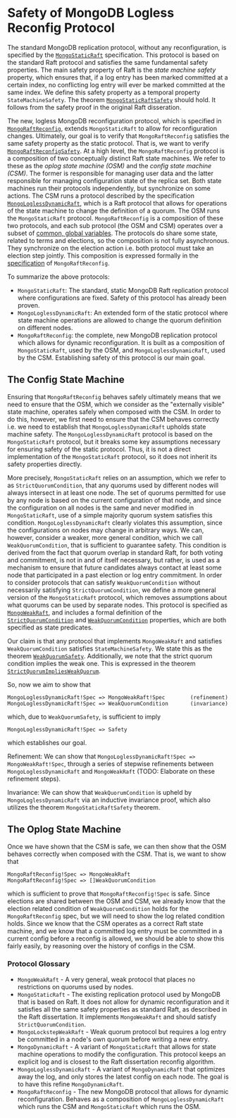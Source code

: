 # Safety of MongoDB Logless Reconfig Protocol

The standard MongoDB replication protocol, without any reconfiguration, is specified by the [`MongoStaticRaft`](MongoStaticRaft.tla) specification. This protocol is based on the standard Raft protocol and satisfies the same fundamental safety properties. The main safety property of Raft is the *state machine safety* property, which ensures that, if a log entry has been marked committed at a certain index, no conflicting log entry will ever be marked committed at the same index. We define this safety property as a temporal property `StateMachineSafety`. The theorem [`MongoStaticRaftSafety`](MongoStaticRaft.tla#L168) should hold. It follows from the safety proof in the original Raft disseration. 

The new, logless MongoDB reconfiguration protocol, which is specified in [`MongoRaftReconfig`](MongoRaftReconfig.tla), extends `MongoStaticRaft` to allow for reconfiguration changes. Ultimately, our goal is to verify that `MongoRaftReconfig` satisfies the same safety property as the static protocol. That is, we want to verify [`MongoRaftReconfigSafety`](MongoRaftReconfig.tla#L103). At a high level, the `MongoRaftReconfig` protocol is a composition of two conceptually distinct Raft state machines. We refer to these as the *oplog state machine (OSM)* and the *config state machine (CSM)*. The former is responsible for managing user data and the latter responsible for managing configuration state of the replica set. Both state machines run their protocols independently, but synchronize on some actions. The CSM runs a protocol described by the specification [`MongoLoglessDynamicRaft`](MongoLoglessDynamicRaft.tla), which is a Raft protocol that allows for operations of the state machine to change the definition of a quorum. The OSM runs the `MongoStaticRaft` protocol. `MongoRaftReconfig` is a composition of these two protocols, and each sub protocol (the OSM and CSM) operates over a subset of [common, global variables](MongoRaftReconfig.tla#L16-L23). The protocols do share some state, related to terms and elections, so the composition is not fully asynchronous. They synchronize on the election action i.e. both protocol must take an election step jointly. This composition is expressed formally in the [specification](MongoRaftReconfig.tla#L75-L94) of `MongoRaftReconfig`.

To summarize the above protocols:
- `MongoStaticRaft`: The standard, static MongoDB Raft replication protocol where configurations are fixed. Safety of this protocol has already been proven.
- `MongoLoglessDynamicRaft`: An extended form of the static  protocol where state machine operations are allowed to change the quorum definition on different nodes.
- `MongoRaftReconfig`: the complete, new MongoDB replication protocol which allows for dynamic reconfiguration. It is built as a composition of `MongoStaticRaft`, used by the OSM, and `MongoLoglessDynamicRaft`, used by the CSM. Establishing safety of this protocol is our main goal.

## The Config State Machine

Ensuring that `MongoRaftReconfig` behaves safely ultimately means that we need to ensure that the OSM, which we consider as the "externally visible" state machine, 
operates safely when composed with the CSM. In order to do this, however, we first need to ensure that the CSM behaves correctly i.e. we need to establish that `MongoLoglessDynamicRaft` upholds state machine safety. The `MongoLoglessDynamicRaft` protocol is based on the `MongoStaticRaft` protocol, but it breaks some key assumptions necessary for ensuring safety of the static protocol. Thus, it is not a direct implementation of the `MongoStaticRaft` protocol, so it does not inherit its safety properties directly. 

More precisely, `MongoStaticRaft` relies on an assumption, which we refer to as `StrictQuorumCondition`, that any quorums used by different nodes will always intersect in at least one node. The set of quorums permitted for use by any node is based on the current configuration of that node, and since the configuration on all nodes is the same and never modified in `MongoStaticRaft`, use of a simple majority quorum system satisfies this condition. `MongoLoglessDynamicRaft` clearly violates this assumption, since the configurations on nodes may change in arbitrary ways. We can, however, consider a weaker, more general condition, which we call `WeakQuorumCondition`, that is sufficient to guarantee safety. This condition is derived from the fact that quorum overlap in standard Raft, for both voting and commitment, is not in and of itself necessary, but rather, is used as a mechanism to ensure that future candidates always contact at least some node that participated in a past election or log entry commitment. In order to consider protocols that can satisfy `WeakQuorumCondition` without necessarily satisfying `StrictQuorumCondition`, we define a more general version of the `MongoStaticRaft` protocol, which removes assumptions about what quorums can be used by separate nodes. This protocol is specified as [`MongoWeakRaft`](MongoWeakRaft.tla), and includes a formal definition of the [`StrictQuorumCondition`](MongoWeakRaft.tla#L180-L187) and [`WeakQuorumCondition`](MongoWeakRaft.tla#L189-L200) properties, which are both specified as state predicates.

Our claim is that any protocol that implements `MongoWeakRaft` and satisfies `WeakQuorumCondition` satisfies `StateMachineSafety`. We state this as the theorem [`WeakQuorumSafety`](MongoWeakRaft.tla#L241). Additionally, we note that the strict quorum condition implies the weak one. This is expressed in the theorem [`StrictQuorumImpliesWeakQuorum`](MongoWeakRaft.tla#L240).

So, now we aim to show that

```tla
MongoLoglessDynamicRaft!Spec => MongoWeakRaft!Spec        (refinement)
MongoLoglessDynamicRaft!Spec => WeakQuorumCondition       (invariance)
```
which, due to `WeakQuorumSafety`, is sufficient to imply

```tla
MongoLoglessDynamicRaft!Spec => Safety
```

which establishes our goal.

Refinement: We can show that `MongoLoglessDynamicRaft!Spec => MongoWeakRaft!Spec`, through a series of stepwise refinements between `MongoLoglessDynamicRaft` and `MongoWeakRaft` (TODO: Elaborate on these refinement steps). 

Invariance: We can show that `WeakQuorumCondition` is upheld by `MongoLoglessDynamicRaft` via an inductive invariance proof, which also utilizes the theorem `MongoStaticRaftSafety` theorem. 


## The Oplog State Machine

Once we have shown that the CSM is safe, we can then show that the OSM behaves correctly when composed with the CSM. That is, we want to show that

```tla
MongoRaftReconfig!Spec => MongoWeakRaft
MongoRaftReconfig!Spec => []WeakQuorumCondition
```
which is sufficient to prove that `MongoRaftReconfig!Spec` is safe. Since elections are shared between the OSM and CSM, we already know that the election related condition of `WeakQuorumCondition` holds for the `MongoRaftReconfig` spec, but we will need to show the log related condition holds. Since we know that the CSM operates as a correct Raft state machine, and we know that a committed log entry must be committed in a current config before a reconfig is allowed, we should be able to show this fairly easily, by reasoning over the history of configs in the CSM.

### Protocol Glossary

<!-- ```graphviz
digraph{
	MongoWeakRaft -> MongoStaticRaft;
	MongoWeakRaft -> MongoLockstepWeakRaft;
	MongoLockstepWeakRaft -> MongoLoglessLockstepWeakRaft;
	MongoLoglessLockstepWeakRaft -> MongoLoglessDynamicRaft;
}

``` -->

- `MongoWeakRaft` - A very general, weak protocol that places no restrictions on quorums used by nodes.
- `MongoStaticRaft` - The existing replication protocol used by MongoDB that is based on Raft. It does not allow for dynamic reconfiguration and it satisfies all the same safety properties as standard Raft, as described in the Raft dissertation. It implements `MongoWeakRaft` and should satisfy `StrictQuorumCondition`.
- `MongoLockstepWeakRaft` - Weak quorum protocol but requires a log entry be committed in a node's own quorum before writing a new entry.
- `MongoDynamicRaft` - A variant of `MongoStaticRaft` that allows for state machine operations to modify the configuration. This protocol keeps an explicit log and is closest to the Raft dissertation reconfig algorithm.
- `MongoLoglessDynamicRaft` - A variant of `MongoDynamicRaft` that optimizes away the log, and only stores the latest config on each node. The goal is to have this refine `MongoDynamicRaft`.
- `MongoRaftReconfig` - The new MongoDB protocol that allows for dynamic reconfiguration. Behaves as a composition of `MongoLoglessDynamicRaft` which runs the CSM and `MongoStaticRaft` which runs the OSM.